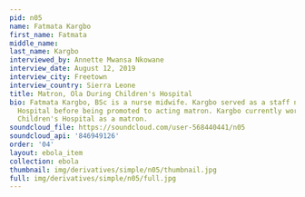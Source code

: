 ```yaml
---
pid: n05
name: Fatmata Kargbo
first_name: Fatmata
middle_name: 
last_name: Kargbo
interviewed_by: Annette Mwansa Nkowane
interview_date: August 12, 2019
interview_city: Freetown
interview_country: Sierra Leone
title: Matron, Ola During Children's Hospital
bio: Fatmata Kargbo, BSc is a nurse midwife. Kargbo served as a staff nurse at Connaught
  Hospital before being promoted to acting matron. Kargbo currently works at Ola During
  Children's Hospital as a matron.
soundcloud_file: https://soundcloud.com/user-568440441/n05
soundcloud_api: '846949126'
order: '04'
layout: ebola_item
collection: ebola
thumbnail: img/derivatives/simple/n05/thumbnail.jpg
full: img/derivatives/simple/n05/full.jpg
---
```

